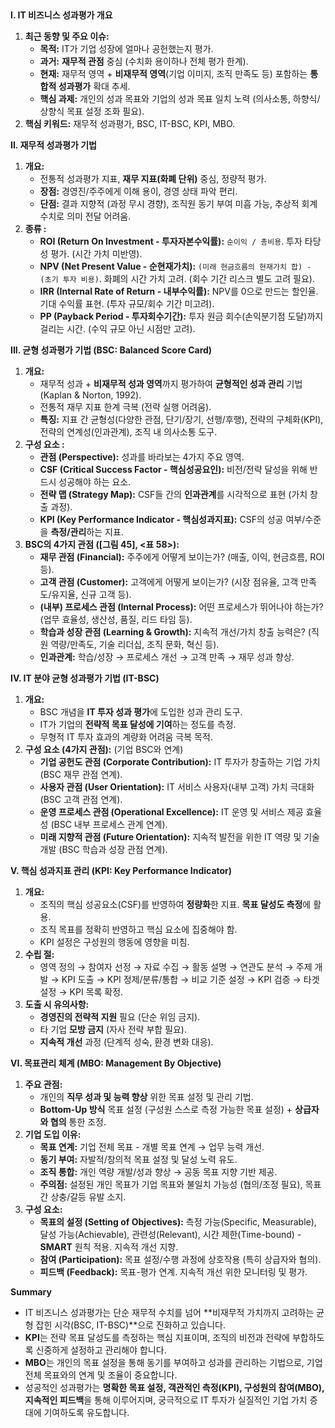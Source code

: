 ## 

**I. IT 비즈니스 성과평가 개요**

1. **최근 동향 및 주요 이슈:**
    - **목적:** IT가 기업 성장에 얼마나 공헌했는지 평가.
    - **과거:** **재무적 관점** 중심 (수치화 용이하나 전체 평가 한계).
    - **현재:** 재무적 영역 + **비재무적 영역**(기업 이미지, 조직 만족도 등) 포함하는 **통합적 성과평가** 확대 추세.
    - **핵심 과제:** 개인의 성과 목표와 기업의 성과 목표 일치 노력 (의사소통, 하향식/상향식 목표 설정 조화 필요).
3. **핵심 키워드:** 재무적 성과평가, BSC, IT-BSC, KPI, MBO.

**II. 재무적 성과평가 기법**

1. **개요:**
    - 전통적 성과평가 지표, **재무 지표(화폐 단위)** 중심, 정량적 평가.
    - **장점:** 경영진/주주에게 이해 용이, 경영 상태 파악 편리.
    - **단점:** 결과 지향적 (과정 무시 경향), 조직원 동기 부여 미흡 가능, 추상적 회계 수치로 의미 전달 어려움.
2. **종류 :**
    - **ROI (Return On Investment - 투자자본수익률):** `순이익 / 총비용`. 투자 타당성 평가. (시간 가치 미반영).
    - **NPV (Net Present Value - 순현재가치):** `(미래 현금흐름의 현재가치 합) - (초기 투자 비용)`. 화폐의 시간 가치 고려. (회수 기간 리스크 별도 고려 필요).
    - **IRR (Internal Rate of Return - 내부수익률):** NPV를 0으로 만드는 할인율. 기대 수익률 표현. (투자 규모/회수 기간 미고려).
    - **PP (Payback Period - 투자회수기간):** 투자 원금 회수(손익분기점 도달)까지 걸리는 시간. (수익 규모 아닌 시점만 고려).

**III. 균형 성과평가 기법 (BSC: Balanced Score Card)**

1. **개요:**
    - 재무적 성과 + **비재무적 성과 영역**까지 평가하여 **균형적인 성과 관리** 기법 (Kaplan & Norton, 1992).
    - 전통적 재무 지표 한계 극복 (전략 실행 어려움).
    - **특징:** 지표 간 균형성(다양한 관점, 단기/장기, 선행/후행), 전략의 구체화(KPI), 전략의 연계성(인과관계), 조직 내 의사소통 도구.
2. **구성 요소 :**
    - **관점 (Perspective):** 성과를 바라보는 4가지 주요 영역.
    - **CSF (Critical Success Factor - 핵심성공요인):** 비전/전략 달성을 위해 반드시 성공해야 하는 요소.
    - **전략 맵 (Strategy Map):** CSF들 간의 **인과관계**를 시각적으로 표현 (가치 창출 과정).
    - **KPI (Key Performance Indicator - 핵심성과지표):** CSF의 성공 여부/수준을 **측정/관리**하는 지표.
3. **BSC의 4가지 관점 ([그림 45], <표 58>):**
    - **재무 관점 (Financial):** 주주에게 어떻게 보이는가? (매출, 이익, 현금흐름, ROI 등).
    - **고객 관점 (Customer):** 고객에게 어떻게 보이는가? (시장 점유율, 고객 만족도/유지율, 신규 고객 등).
    - **(내부) 프로세스 관점 (Internal Process):** 어떤 프로세스가 뛰어나야 하는가? (업무 효율성, 생산성, 품질, 리드 타임 등).
    - **학습과 성장 관점 (Learning & Growth):** 지속적 개선/가치 창출 능력은? (직원 역량/만족도, 기술 리더십, 조직 문화, 혁신 등).
    - **인과관계:** 학습/성장 → 프로세스 개선 → 고객 만족 → 재무 성과 향상.

**IV. IT 분야 균형 성과평가 기법 (IT-BSC)**

1. **개요:**
    - BSC 개념을 **IT 투자 성과 평가**에 도입한 성과 관리 도구.
    - IT가 기업의 **전략적 목표 달성에 기여**하는 정도를 측정.
    - 무형적 IT 투자 효과의 계량화 어려움 극복 목적.
2. **구성 요소 (4가지 관점):** (기업 BSC와 연계)
    - **기업 공헌도 관점 (Corporate Contribution):** IT 투자가 창출하는 기업 가치 (BSC 재무 관점 연계).
    - **사용자 관점 (User Orientation):** IT 서비스 사용자(내부 고객) 가치 극대화 (BSC 고객 관점 연계).
    - **운영 프로세스 관점 (Operational Excellence):** IT 운영 및 서비스 제공 효율성 (BSC 내부 프로세스 관계 연계).
    - **미래 지향적 관점 (Future Orientation):** 지속적 발전을 위한 IT 역량 및 기술 개발 (BSC 학습과 성장 관점 연계).

**V. 핵심 성과지표 관리 (KPI: Key Performance Indicator)**

1. **개요:**
    - 조직의 핵심 성공요소(CSF)를 반영하여 **정량화**한 지표. **목표 달성도 측정**에 활용.
    - 조직 목표를 정확히 반영하고 핵심 요소에 집중해야 함.
    - KPI 설정은 구성원의 행동에 영향을 미침.
2. **수립 절:**
    - 영역 정의 → 참여자 선정 → 자료 수집 → 활동 설명 → 연관도 분석 → 주제 개발 → KPI 도출 → KPI 정제/분류/통합 → 비교 기준 설정 → KPI 검증 → 타겟 설정 → KPI 목록 확정.
3. **도출 시 유의사항:**
    - **경영진의 전략적 지원** 필요 (단순 위임 금지).
    - 타 기업 **모방 금지** (자사 전략 부합 필요).
    - **지속적 개선** 과정 (단계적 성숙, 환경 변화 대응).

**VI. 목표관리 체계 (MBO: Management By Objective)**

1. **주요 관점:**
    - 개인의 **직무 성과 및 능력 향상** 위한 목표 설정 및 관리 기법.
    - **Bottom-Up 방식** 목표 설정 (구성원 스스로 측정 가능한 목표 설정) + **상급자와 협의** 통한 조정.
2. **기업 도입 이유:**
    - **목표 연계:** 기업 전체 목표 - 개별 목표 연계 → 업무 능력 개선.
    - **동기 부여:** 자발적/창의적 목표 설정 및 달성 노력 유도.
    - **조직 통합:** 개인 역량 개발/성과 향상 → 공동 목표 지향 기반 제공.
    - **주의점:** 설정된 개인 목표가 기업 목표와 불일치 가능성 (협의/조정 필요), 목표 간 상충/갈등 유발 소지.
3. **구성 요소:**
    - **목표의 설정 (Setting of Objectives):** 측정 가능(Specific, Measurable), 달성 가능(Achievable), 관련성(Relevant), 시간 제한(Time-bound) - **SMART** 원칙 적용. 지속적 개선 지향.
    - **참여 (Participation):** 목표 설정/수행 과정에 상호작용 (특히 상급자와 협의).
    - **피드백 (Feedback):** 목표-평가 연계. 지속적 개선 위한 모니터링 및 평가.

**Summary**

- IT 비즈니스 성과평가는 단순 재무적 수치를 넘어 **비재무적 가치까지 고려하는 균형 잡힌 시각(BSC, IT-BSC)**으로 진화하고 있습니다.
- **KPI**는 전략 목표 달성도를 측정하는 핵심 지표이며, 조직의 비전과 전략에 부합하도록 신중하게 설정하고 관리해야 합니다.
- **MBO**는 개인의 목표 설정을 통해 동기를 부여하고 성과를 관리하는 기법으로, 기업 전체 목표와의 연계 및 조율이 중요합니다.
- 성공적인 성과평가는 **명확한 목표 설정, 객관적인 측정(KPI), 구성원의 참여(MBO), 지속적인 피드백**을 통해 이루어지며, 궁극적으로 IT 투자가 실질적인 기업 가치 증대에 기여하도록 유도합니다.